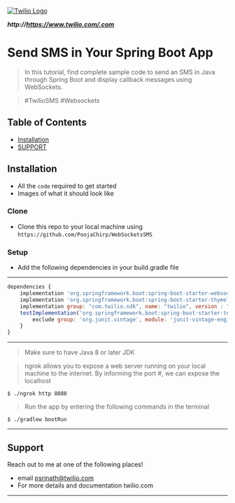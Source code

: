 <a href="http://https://www.twilio.com/.com"><img src="https://www.bizahoy.com/resource/wp-content/uploads/sites/2/elementor/thumbs/Twilio-Logo-1-o6ls9rqpp2oa50hulcri8k8ribzeqd3phv54nagwck.png" title="Twilio Logo" alt="Twilio Logo">

</a>


<!-- [![FVCproductions](https://avatars1.githubusercontent.com/u/4284691?v=3&s=200)](http://fvcproductions.com) -->

***http://https://www.twilio.com/.com***

# Send SMS in Your Spring Boot App

> In this tutorial, find complete sample code to send an SMS in Java through Spring Boot and display callback messages using WebSockets.

> #TwilioSMS #Websockets


## Table of Contents 


- [Installation](#installation)
- [SUPPORT](#SUPPORT)



## Installation

- All the `code` required to get started
- Images of what it should look like

### Clone

- Clone this repo to your local machine using `https://github.com/PoojaChirp/WebSocketsSMS`

### Setup

- Add the following dependencies in your build.gradle file
---

```javascript
dependencies {
    implementation 'org.springframework.boot:spring-boot-starter-websocket'
    implementation 'org.springframework.boot:spring-boot-starter-thymeleaf'
    implementation group: "com.twilio.sdk", name: "twilio", version : "7.47.2"
    testImplementation('org.springframework.boot:spring-boot-starter-test') {
        exclude group: 'org.junit.vintage', module: 'junit-vintage-engine'
    }
}

```

---


> Make sure to have Java 8 or later JDK

> ngrok allows you to expose a web server running on your local machine to the internet. By informing the port #, we can expose the localhost

```shell
$ ./ngrok http 8080
```

> Run the app by entering the following commands in the terminal

```shell
$ ./gradlew bootRun
```

---

## Support

Reach out to me at one of the following places!

- email psrinath@twilio.com
- For more details and documentation twilio.com

---

